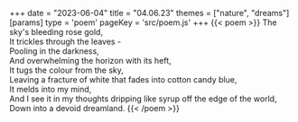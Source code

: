 +++
date = "2023-06-04"
title = "04.06.23"
themes = ["nature", "dreams"]
[params]
  type = 'poem'
  pageKey = 'src/poem.js'
+++
{{< poem >}}
The sky's bleeding rose gold,  
It trickles through the leaves -  
Pooling in the darkness,  
And overwhelming the horizon with its heft,  
It tugs the colour from the sky,  
Leaving a fracture of white that fades into cotton candy blue,  
It melds into my mind,  
And I see it in my thoughts dripping like syrup off the edge of the world,  
Down into a devoid dreamland.
{{< /poem >}}